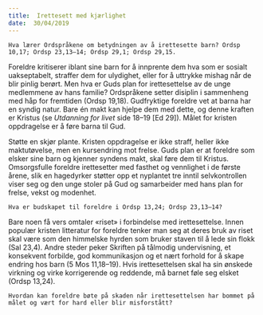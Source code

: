 ```yaml
---
title:  Irettesett med kjærlighet
date:  30/04/2019
---
```


`Hva lærer Ordspråkene om betydningen av å irettesette barn? Ordsp 10,17; Ordsp 23,13–14; Ordsp 29,1; Ordsp 29,15.`

Foreldre kritiserer iblant sine barn for å innprente dem hva som er sosialt uakseptabelt, straffer dem for ulydighet, eller for å uttrykke mishag når de blir pinlig berørt. Men hva er Guds plan for irettesettelse av de unge medlemmene av hans familie? Ordspråkene setter disiplin i sammenheng med håp for fremtiden (Ordsp 19,18). Gudfryktige foreldre vet at barna har en syndig natur. Bare én makt kan hjelpe dem med dette, og denne kraften er Kristus (se _Utdanning for livet_ side 18–19 [Ed 29]). Målet for kristen oppdragelse er å føre barna til Gud.

Støtte en skjør plante. Kristen oppdragelse er ikke straff, heller ikke maktutøvelse, men en kursendring mot frelse. Guds plan er at foreldre som elsker sine barn og kjenner syndens makt, skal føre dem til Kristus. Omsorgsfulle foreldre irettesetter med fasthet og vennlighet i de første årene, slik en hagedyrker støtter opp et nyplantet tre inntil selvkontrollen viser seg og den unge stoler på Gud og samarbeider med hans plan for frelse, vekst og modenhet.

`Hva er budskapet til foreldre i Ordsp 13,24; Ordsp 23,13–14?`

Bare noen få vers omtaler «riset» i forbindelse med irettesettelse. Innen populær kristen litteratur for foreldre tenker man seg at deres bruk av riset skal være som den himmelske hyrden som bruker staven til å lede sin flokk (Sal 23,4). Andre steder peker Skriften på tålmodig undervisning, et konsekvent forbilde, god kommunikasjon og et nært forhold for å skape endring hos barn (5 Mos 11,18–19). Hvis irettesettelsen skal ha sin ønskede virkning og virke korrigerende og reddende, må barnet føle seg elsket (Ordsp 13,24).

`Hvordan kan foreldre bøte på skaden når irettesettelsen har bommet på målet og vært for hard eller blir misforstått?`